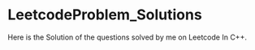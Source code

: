 # LeetcodeProblem_Solutions
Here is the Solution of the questions solved by me on Leetcode In C++. 
